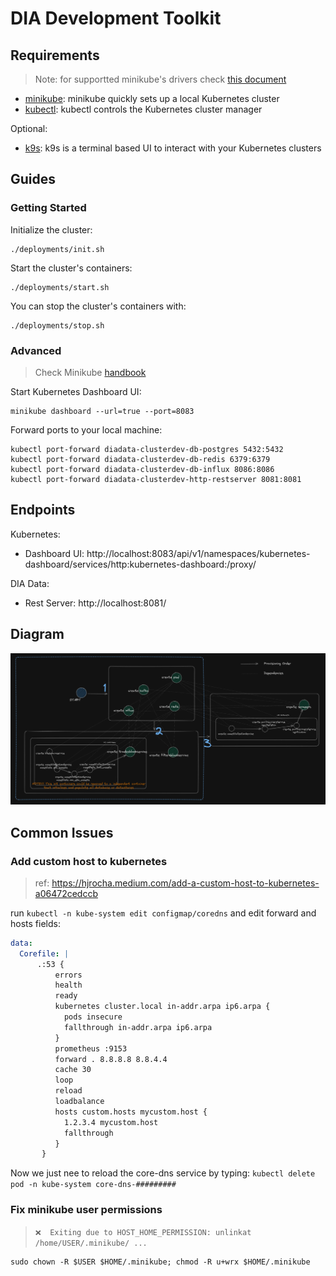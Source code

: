 # DIA Development Toolkit

## Requirements

> Note: for supportted minikube's drivers check [this document](https://minikube.sigs.k8s.io/docs/drivers/)

* [minikube](https://minikube.sigs.k8s.io/docs/): minikube quickly sets up a local Kubernetes cluster
* [kubectl](https://kubernetes.io/docs/reference/kubectl/kubectl/): kubectl controls the Kubernetes cluster manager

Optional:

* [k9s](https://k9scli.io/): k9s is a terminal based UI to interact with your Kubernetes clusters

## Guides

### Getting Started

Initialize the cluster:

```shell
./deployments/init.sh
```

Start the cluster's containers:

```shell
./deployments/start.sh
```

You can stop the cluster's containers with:

```shell
./deployments/stop.sh
```

### Advanced

> Check Minikube [handbook](https://minikube.sigs.k8s.io/docs/handbook/)

Start Kubernetes Dashboard UI:

```shell
minikube dashboard --url=true --port=8083
```

Forward ports to your local machine:

```shell
kubectl port-forward diadata-clusterdev-db-postgres 5432:5432
kubectl port-forward diadata-clusterdev-db-redis 6379:6379
kubectl port-forward diadata-clusterdev-db-influx 8086:8086
kubectl port-forward diadata-clusterdev-http-restserver 8081:8081
```

## Endpoints

Kubernetes:

* Dashboard UI: http://localhost:8083/api/v1/namespaces/kubernetes-dashboard/services/http:kubernetes-dashboard:/proxy/

DIA Data:

* Rest Server: http://localhost:8081/

## Diagram

![cluster_diagram](diagram.png)

## Common Issues

### Add custom host to kubernetes

> ref: https://hjrocha.medium.com/add-a-custom-host-to-kubernetes-a06472cedccb

run `kubectl -n kube-system edit configmap/coredns` and edit forward and hosts fields:

```yaml
data: 
  Corefile: |
      .:53 {
          errors
          health
          ready
          kubernetes cluster.local in-addr.arpa ip6.arpa {
            pods insecure
            fallthrough in-addr.arpa ip6.arpa
          }
          prometheus :9153
          forward . 8.8.8.8 8.8.4.4
          cache 30
          loop
          reload
          loadbalance
          hosts custom.hosts mycustom.host {
            1.2.3.4 mycustom.host
            fallthrough
          }
       }
```

Now we just nee to reload the core-dns service by typing: `kubectl delete pod -n kube-system core-dns-#########`

### Fix minikube user permissions

> `❌  Exiting due to HOST_HOME_PERMISSION: unlinkat /home/USER/.minikube/ ...`

```shell
sudo chown -R $USER $HOME/.minikube; chmod -R u+wrx $HOME/.minikube
```